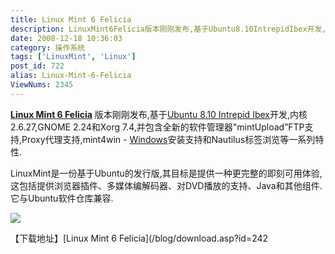 ```yaml
---
title: Linux Mint 6 Felicia
description: LinuxMint6Felicia版本刚刚发布,基于Ubuntu8.10IntrepidIbex开发,内核2.6.27,GNOME2.24和Xorg7.4,并包含全新的软件管理器"mintUpload”FTP支持,Proxy代理支持,mint4win-Windows安装支持和Nautilus标签浏览等一系列特性.
date: 2008-12-18 10:36:03
category: 操作系统
tags: ['LinuxMint', 'Linux']
post_id: 722
alias: Linux-Mint-6-Felicia
ViewNums: 2345
---
```


**[Linux Mint 6 Felicia](/blog/linux-mint-6-felicia)** 版本刚刚发布,基于[Ubuntu 8.10 Intrepid Ibex](/blog/ubuntu-810-intrepid-ibex)开发,内核2.6.27,GNOME 2.24和Xorg 7.4,并包含全新的软件管理器"mintUpload”FTP支持,Proxy代理支持,mint4win - [Windows](/blog/deepin-ghost-xp-sp3-v90-iso)安装支持和Nautilus标签浏览等一系列特性.

LinuxMint是一份基于Ubuntu的发行版,其目标是提供一种更完整的即刻可用体验,这包括提供浏览器插件、多媒体编解码器、对DVD播放的支持、Java和其他组件.它与Ubuntu软件仓库兼容.

[![](http://www.linuxmint.com/pictures/screenshots/felicia/felicia.png)](/blog/linux-mint-6-felicia)

【下载地址】[Linux Mint 6 Felicia](/blog/download.asp?id=242


